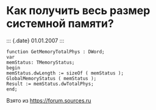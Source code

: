 Как получить весь размер системной памяти?
==========================================

::: {.date}
01.01.2007
:::

    function GetMemoryTotalPhys : DWord; 
    var 
    memStatus: TMemoryStatus; 
    begin 
    memStatus.dwLength := sizeOf ( memStatus ); 
    GlobalMemoryStatus ( memStatus ); 
    Result := memStatus.dwTotalPhys; 
    end; 

Взято из <https://forum.sources.ru>
